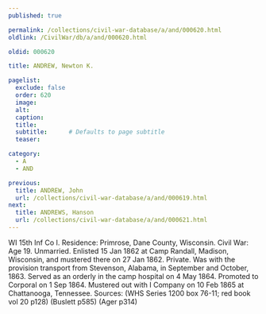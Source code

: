 ```yaml
---
published: true

permalink: /collections/civil-war-database/a/and/000620.html
oldlink: /CivilWar/db/a/and/000620.html

oldid: 000620

title: ANDREW, Newton K.

pagelist:
  exclude: false
  order: 620
  image: 
  alt:
  caption:
  title:
  subtitle:      # Defaults to page subtitle
  teaser:

category: 
  - A 
  - AND

previous:
  title: ANDREW, John
  url: /collections/civil-war-database/a/and/000619.html  
next:
  title: ANDREWS, Hanson
  url: /collections/civil-war-database/a/and/000621.html   
---
```

WI 15th Inf Co I. Residence: Primrose, Dane County, Wisconsin. Civil War: Age 19. Unmarried. Enlisted 15 Jan 1862 at Camp Randall, Madison, Wisconsin, and mustered there on 27 Jan 1862. Private. Was with the provision transport from Stevenson, Alabama, in September and October, 1863. Served as an orderly in the camp hospital on 4 May 1864. Promoted to Corporal on 1 Sep 1864. Mustered out with I Company on 10 Feb 1865 at Chattanooga, Tennessee. Sources: (WHS Series 1200 box 76-11; red book vol 20 p128) (Buslett p585) (Ager p314)